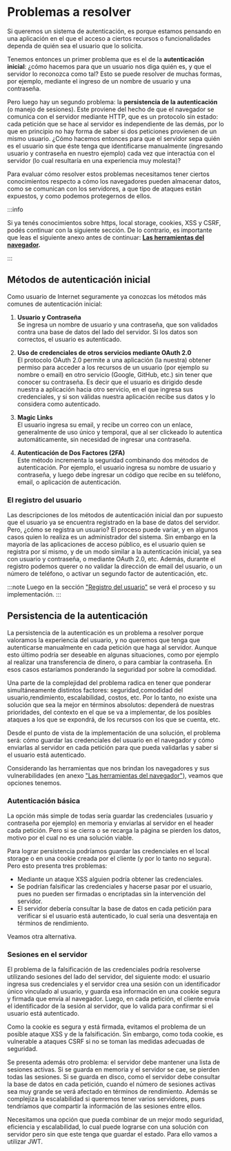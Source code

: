 # Problemas a resolver

Si queremos un sistema de autenticación, es porque estamos pensando en una aplicación en el que el acceso a ciertos recursos o funcionalidades dependa de quién sea el usuario que lo solicita.

Tenemos entonces un primer problema que es el de la **autenticación inicial**: ¿cómo hacemos para que un usuario nos diga quién es, y que el servidor lo reconozca como tal? Esto se puede resolver de muchas formas, por ejemplo, mediante el ingreso de un nombre de usuario y una contraseña.

Pero luego hay un segundo problema: la **persistencia de la autenticación** (o manejo de sesiones). Este proviene del hecho de que el navegador se comunica con el servidor mediante HTTP, que es un protocolo sin estado: cada petición que se hace al servidor es independiente de las demás, por lo que en principio no hay forma de saber si dos peticiones provienen de un mismo usuario. ¿Cómo hacemos entonces para que el servidor sepa quién es el usuario sin que éste tenga que identificarse manualmente (ingresando usuario y contraseña en nuestro ejemplo) cada vez que interactúa con el servidor (lo cual resultaría en una experiencia muy molesta)?

Para evaluar cómo resolver estos problemas necesitamos tener ciertos conocimientos respecto a cómo los navegadores pueden almacenar datos, como se comunican con los servidores, a que tipo de ataques están expuestos, y como podemos protegernos de ellos.

:::info

Si ya tenés conocimientos sobre https, local storage, cookies, XSS y CSRF, podés continuar con la siguiente sección. De lo contrario, es importante que leas el siguiente anexo antes de continuar: **[Las herramientas del navegador](/docs/anexos/herramientas.md).**

:::

## Métodos de autenticación inicial

Como usuario de Internet seguramente ya conozcas los métodos más comunes de autenticación inicial:

1. **Usuario y Contraseña**  
   Se ingresa un nombre de usuario y una contraseña, que son validados contra una base de datos del lado del servidor. Si los datos son correctos, el usuario es autenticado.

2. **Uso de credenciales de otros servicios mediante OAuth 2.0**  
   El protocolo OAuth 2.0 permite a una aplicación (la nuestra) obtener permiso para acceder a los recursos de un usuario (por ejemplo su nombre o email) en otro servicio (Google, GitHub, etc.) sin tener que conocer su contraseña. Es decir que el usuario es dirigido desde nuestra a aplicación hacia otro servicio, en el que ingresa sus credenciales, y si son válidas nuestra aplicación recibe sus datos y lo considera como autenticado.

3. **Magic Links**  
   El usuario ingresa su email, y recibe un correo con un enlace, generalmente de uso único y temporal, que al ser clickeado lo autentica automáticamente, sin necesidad de ingresar una contraseña.

4. **Autenticación de Dos Factores (2FA)**  
   Este método incrementa la seguridad combinando dos métodos de autenticación. Por ejemplo, el usuario ingresa su nombre de usuario y contraseña, y luego debe ingresar un código que recibe en su teléfono, email, o aplicación de autenticación.

### El registro del usuario

Las descripciones de los métodos de autenticación inicial dan por supuesto que el usuario ya se encuentra registrado en la base de datos del servidor. Pero, ¿cómo se registra un usuario? El proceso puede variar, y en algunos casos quien lo realiza es un administrador del sistema. Sin embargo en la mayoría de las aplicaciones de acceso público, es el usuario quien se registra por sí mismo, y de un modo similar a la autenticación inicial, ya sea con usuario y contraseña, o mediante OAuth 2.0, etc. Además, durante el registro podemos querer o no validar la dirección de email del usuario, o un número de teléfono, o activar un segundo factor de autenticación, etc.

:::note
Luego en la sección ["Registro del usuario"](/docs/la-aplicacion/procesos/registro.md) se verá el proceso y su implementación.
:::

## Persistencia de la autenticación

La persistencia de la autenticación es un problema a resolver porque valoramos la experiencia del usuario, y no queremos que tenga que autenticarse manualmente en cada petición que haga al servidor. Aunque esto último podría ser deseable en algunas situaciones, como por ejemplo al realizar una transferencia de dinero, o para cambiar la contraseña. En esos casos estaríamos ponderando la seguridad por sobre la comodidad.

Una parte de la complejidad del problema radica en tener que ponderar simultáneamente distintos factores: seguridad,comodidad del usuario,rendimiento, escalabilidad, costos, etc. Por lo tanto, no existe una solución que sea la mejor en términos absolutos: dependerá de nuestras prioridades, del contexto en el que se va a implementar, de los posibles ataques a los que se expondrá, de los recursos con los que se cuenta, etc.

Desde el punto de vista de la implementación de una solución, el problema será: cómo guardar las credenciales del usuario en el navegador y cómo enviarlas al servidor en cada petición para que pueda validarlas y saber si el usuario está autenticado.

Considerando las herramientas que nos brindan los navegadores y sus vulnerabilidades (en anexo ["Las herramientas del navegador"](/docs/anexos/herramientas.md)), veamos que opciones tenemos.

### Autenticación básica

La opción más simple de todas sería guardar las credenciales (usuario y contraseña por ejemplo) en memoria y enviarlas al servidor en el header cada petición. Pero si se cierra o se recarga la página se pierden los datos, motivo por el cual no es una solución viable.

Para lograr persistencia podríamos guardar las credenciales en el local storage o en una cookie creada por el cliente (y por lo tanto no segura). Pero esto presenta tres problemas:

- Mediante un ataque XSS alguien podría obtener las credenciales.
- Se podrían falsificar las credenciales y hacerse pasar por el usuario, pues no pueden ser firmadas o encriptadas sin la intervención del servidor.
- El servidor debería consultar la base de datos en cada petición para verificar si el usuario está autenticado, lo cual sería una desventaja en términos de rendimiento.

Veamos otra alternativa.

### Sesiones en el servidor

El problema de la falsificación de las credenciales podría resolverse utilizando sesiones del lado del servidor, del siguiente modo: el usuario ingresa sus credenciales y el servidor crea una sesión con un identificador único vinculado al usuario, y guarda esa información en una cookie segura y firmada que envía al navegador. Luego, en cada petición, el cliente envía el identificador de la sesión al servidor, que lo valida para confirmar si el usuario está autenticado.

Como la cookie es segura y está firmada, evitamos el problema de un posible ataque XSS y de la falsificación. Sin embargo, como toda cookie, es vulnerable a ataques CSRF si no se toman las medidas adecuadas de seguridad.

Se presenta además otro problema: el servidor debe mantener una lista de sesiones activas. Si se guarda en memoria y el servidor se cae, se pierden todas las sesiones. Si se guarda en disco, como el servidor debe consultar la base de datos en cada petición, cuando el número de sesiones activas sea muy grande se verá afectado en términos de rendimiento. Además se complejiza la escalabilidad si queremos tener varios servidores, pues tendríamos que compartir la información de las sesiones entre ellos.

Necesitamos una opción que pueda combinar de un mejor modo seguridad, eficiencia y escalabilidad, lo cual puede lograrse con una solución con servidor pero sin que este tenga que guardar el estado. Para ello vamos a utilizar JWT.

